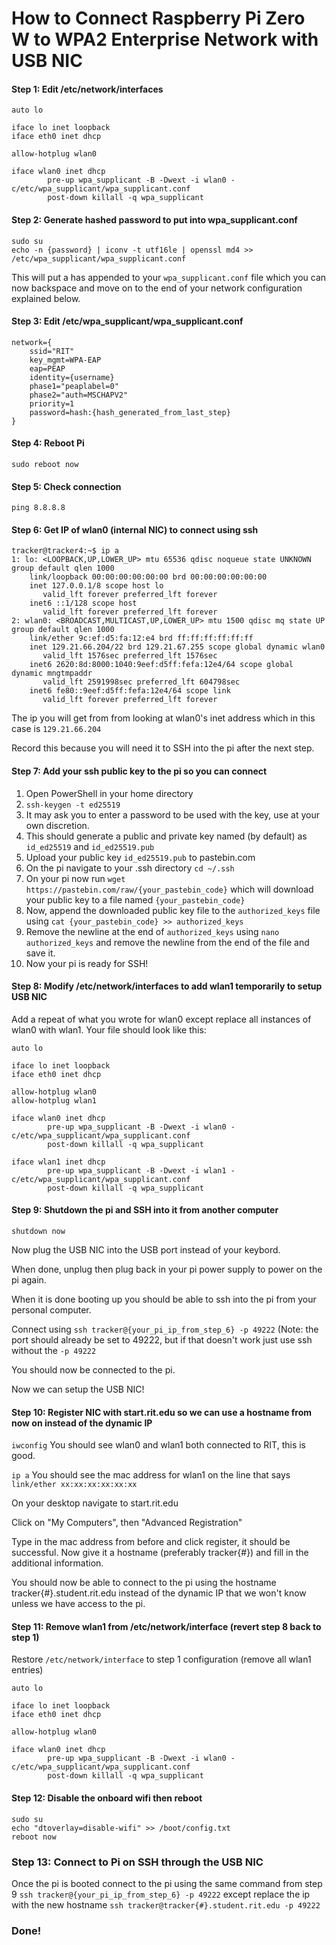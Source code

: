 # How to Connect Raspberry Pi Zero W to WPA2 Enterprise Network with USB NIC
#### Step 1: Edit /etc/network/interfaces
```
auto lo

iface lo inet loopback
iface eth0 inet dhcp

allow-hotplug wlan0

iface wlan0 inet dhcp
        pre-up wpa_supplicant -B -Dwext -i wlan0 -c/etc/wpa_supplicant/wpa_supplicant.conf
        post-down killall -q wpa_supplicant
```

#### Step 2: Generate hashed password to put into wpa_supplicant.conf
```
sudo su
echo -n {password} | iconv -t utf16le | openssl md4 >> /etc/wpa_supplicant/wpa_supplicant.conf
```
This will put a has appended to your ```wpa_supplicant.conf``` file which you can now backspace and move on to the end of your network configuration explained below.

#### Step 3: Edit /etc/wpa_supplicant/wpa_supplicant.conf
```
network={
	ssid="RIT"
	key_mgmt=WPA-EAP
	eap=PEAP
	identity={username}
	phase1="peaplabel=0"
	phase2="auth=MSCHAPV2"
	priority=1
	password=hash:{hash_generated_from_last_step}
}
```

#### Step 4: Reboot Pi
```sudo reboot now```

#### Step 5: Check connection
```ping 8.8.8.8```

#### Step 6: Get IP of wlan0 (internal NIC) to connect using ssh
```
tracker@tracker4:~$ ip a
1: lo: <LOOPBACK,UP,LOWER_UP> mtu 65536 qdisc noqueue state UNKNOWN group default qlen 1000
    link/loopback 00:00:00:00:00:00 brd 00:00:00:00:00:00
    inet 127.0.0.1/8 scope host lo
       valid_lft forever preferred_lft forever
    inet6 ::1/128 scope host
       valid_lft forever preferred_lft forever
2: wlan0: <BROADCAST,MULTICAST,UP,LOWER_UP> mtu 1500 qdisc mq state UP group default qlen 1000
    link/ether 9c:ef:d5:fa:12:e4 brd ff:ff:ff:ff:ff:ff
    inet 129.21.66.204/22 brd 129.21.67.255 scope global dynamic wlan0
       valid_lft 1576sec preferred_lft 1576sec
    inet6 2620:8d:8000:1040:9eef:d5ff:fefa:12e4/64 scope global dynamic mngtmpaddr
       valid_lft 2591998sec preferred_lft 604798sec
    inet6 fe80::9eef:d5ff:fefa:12e4/64 scope link
       valid_lft forever preferred_lft forever
```

The ip you will get from from looking at wlan0's inet address which in this case is ```129.21.66.204```

Record this because you will need it to SSH into the pi after the next step.

#### Step 7: Add your ssh public key to the pi so you can connect
1. Open PowerShell in your home directory
2. ```ssh-keygen -t ed25519```
3. It may ask you to enter a password to be used with the key, use at your own discretion.
3. This should generate a public and private key named (by default) as ```id_ed25519``` and ```id_ed25519.pub```
4. Upload your public key ```id_ed25519.pub``` to pastebin.com
5. On the pi navigate to your .ssh directory ```cd ~/.ssh```
6. On your pi now run ```wget https://pastebin.com/raw/{your_pastebin_code}``` which will download your public key to a file named ```{your_pastebin_code}```
7. Now, append the downloaded public key file to the ```authorized_keys``` file using ```cat {your_pastebin_code} >> authorized_keys```
8. Remove the newline at the end of ```authorized_keys``` using ```nano authorized_keys``` and remove the newline from the end of the file and save it.
9. Now your pi is ready for SSH!

#### Step 8: Modify /etc/network/interfaces to add wlan1 temporarily to setup USB NIC
Add a repeat of what you wrote for wlan0 except replace all instances of wlan0 with wlan1.
Your file should look like this:
```
auto lo

iface lo inet loopback
iface eth0 inet dhcp

allow-hotplug wlan0
allow-hotplug wlan1

iface wlan0 inet dhcp
        pre-up wpa_supplicant -B -Dwext -i wlan0 -c/etc/wpa_supplicant/wpa_supplicant.conf
        post-down killall -q wpa_supplicant
	
iface wlan1 inet dhcp
        pre-up wpa_supplicant -B -Dwext -i wlan1 -c/etc/wpa_supplicant/wpa_supplicant.conf
        post-down killall -q wpa_supplicant
```


#### Step 9: Shutdown the pi and SSH into it from another computer
```shutdown now```

Now plug the USB NIC into the USB port instead of your keybord.

When done, unplug then plug back in your pi power supply to power on the pi again.

When it is done booting up you should be able to ssh into the pi from your personal computer.

Connect using ```ssh tracker@{your_pi_ip_from_step_6} -p 49222``` (Note: the port should already be set to 49222, but if that doesn't work just use ssh without the ```-p 49222```

You should now be connected to the pi.

Now we can setup the USB NIC!

#### Step 10: Register NIC with start.rit.edu so we can use a hostname from now on instead of the dynamic IP
```iwconfig```
You should see wlan0 and wlan1 both connected to RIT, this is good.

```ip a```
You should see the mac address for wlan1 on the line that says ```link/ether xx:xx:xx:xx:xx:xx```

On your desktop navigate to start.rit.edu

Click on "My Computers", then "Advanced Registration"

Type in the mac address from before and click register, it should be successful. Now give it a hostname (preferably tracker{#}) and fill in the additional information.

You should now be able to connect to the pi using the hostname tracker{#}.student.rit.edu instead of the dynamic IP that we won't know unless we have access to the pi.

#### Step 11: Remove wlan1 from /etc/network/interface (revert step 8 back to step 1)
Restore ```/etc/network/interface``` to step 1 configuration (remove all wlan1 entries)
```
auto lo

iface lo inet loopback
iface eth0 inet dhcp

allow-hotplug wlan0

iface wlan0 inet dhcp
        pre-up wpa_supplicant -B -Dwext -i wlan0 -c/etc/wpa_supplicant/wpa_supplicant.conf
        post-down killall -q wpa_supplicant
```



#### Step 12: Disable the onboard wifi then reboot
```
sudo su
echo "dtoverlay=disable-wifi" >> /boot/config.txt
reboot now
```

### Step 13: Connect to Pi on SSH through the USB NIC
Once the pi is booted connect to the pi using the same command from step 9 ```ssh tracker@{your_pi_ip_from_step_6} -p 49222``` except replace the ip with the new hostname ```ssh tracker@tracker{#}.student.rit.edu -p 49222```

### Done!



